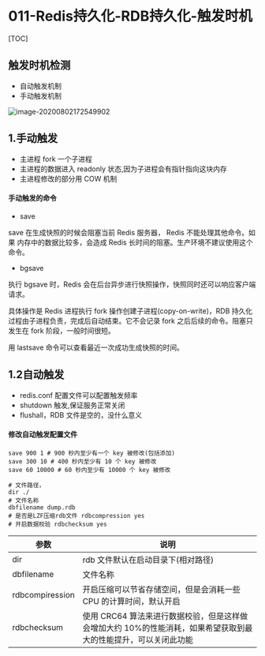 # 011-Redis持久化-RDB持久化-触发时机

[TOC]

## 触发时机检测

- 自动触发机制
- 手动触发机制

![image-20200802172549902](../../../../assets/image-20200802172549902.png)

## 1.手动触发

- 主进程 fork 一个子进程
- 主进程的数据进入 readonly 状态,因为子进程会有指针指向这块内存
- 主进程修改的部分用 COW 机制

#### 手动触发的命令

-  save

save 在生成快照的时候会阻塞当前 Redis 服务器， Redis 不能处理其他命令。如果 内存中的数据比较多，会造成 Redis 长时间的阻塞。生产环境不建议使用这个命令。

-  bgsave

执行 bgsave 时，Redis 会在后台异步进行快照操作，快照同时还可以响应客户端请求。

具体操作是 Redis 进程执行 fork 操作创建子进程(copy-on-write)，RDB 持久化 过程由子进程负责，完成后自动结束。它不会记录 fork 之后后续的命令。阻塞只发生在 fork 阶段，一般时间很短。

用 lastsave 命令可以查看最近一次成功生成快照的时间。

## 1.2自动触发

- redis.conf 配置文件可以配置触发频率
- shutdown 触发,保证服务正常关闭
- flushall，RDB 文件是空的，没什么意义

#### 修改自动触发配置文件

```
save 900 1 # 900 秒内至少有一个 key 被修改(包括添加) 
save 300 10 # 400 秒内至少有 10 个 key 被修改
save 60 10000 # 60 秒内至少有 10000 个 key 被修改

# 文件路径，
dir ./
# 文件名称
dbfilename dump.rdb
# 是否是LZF压缩rdb文件 rdbcompression yes
# 开启数据校验 rdbchecksum yes
```

| 参数            | 说明                                                         |
| --------------- | ------------------------------------------------------------ |
| dir             | rdb 文件默认在启动目录下(相对路径)                           |
| dbfilename      | 文件名称                                                     |
| rdbcompiression | 开启压缩可以节省存储空间，但是会消耗一些 CPU 的计算时间，默认开启 |
| rdbchecksum     | 使用 CRC64 算法来进行数据校验，但是这样做会增加大约 10%的性能消耗，如果希望获取到最 大的性能提升，可以关闭此功能 |

